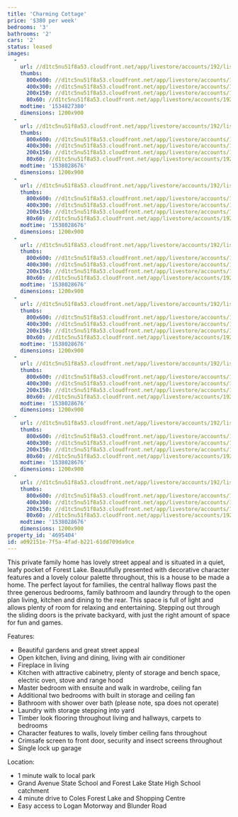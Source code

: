 ```yaml
---
title: 'Charming Cottage'
price: '$380 per week'
bedrooms: '3'
bathrooms: '2'
cars: '2'
status: leased
images:
  -
    url: //d1tc5nu51f8a53.cloudfront.net/app/livestore/accounts/192/listings/1618266/images/Solea-2-Front-Daynes_4313902726_20180821025604.jpg
    thumbs:
      800x600: //d1tc5nu51f8a53.cloudfront.net/app/livestore/accounts/192/listings/1618266/images/Solea-2-Front-Daynes_4313902726_20180821025604_800x600.jpg
      400x300: //d1tc5nu51f8a53.cloudfront.net/app/livestore/accounts/192/listings/1618266/images/Solea-2-Front-Daynes_4313902726_20180821025604_400x300.jpg
      200x150: //d1tc5nu51f8a53.cloudfront.net/app/livestore/accounts/192/listings/1618266/images/Solea-2-Front-Daynes_4313902726_20180821025604_200x150.jpg
      80x60: //d1tc5nu51f8a53.cloudfront.net/app/livestore/accounts/192/listings/1618266/images/Solea-2-Front-Daynes_4313902726_20180821025604_80x60.jpg
    modtime: '1534827380'
    dimensions: 1200x900
  -
    url: //d1tc5nu51f8a53.cloudfront.net/app/livestore/accounts/192/listings/1618266/images/Solea-2-Living2-Dayn_3564451618_20180927041040.jpg
    thumbs:
      800x600: //d1tc5nu51f8a53.cloudfront.net/app/livestore/accounts/192/listings/1618266/images/Solea-2-Living2-Dayn_3564451618_20180927041040_800x600.jpg
      400x300: //d1tc5nu51f8a53.cloudfront.net/app/livestore/accounts/192/listings/1618266/images/Solea-2-Living2-Dayn_3564451618_20180927041040_400x300.jpg
      200x150: //d1tc5nu51f8a53.cloudfront.net/app/livestore/accounts/192/listings/1618266/images/Solea-2-Living2-Dayn_3564451618_20180927041040_200x150.jpg
      80x60: //d1tc5nu51f8a53.cloudfront.net/app/livestore/accounts/192/listings/1618266/images/Solea-2-Living2-Dayn_3564451618_20180927041040_80x60.jpg
    modtime: '1538028676'
    dimensions: 1200x900
  -
    url: //d1tc5nu51f8a53.cloudfront.net/app/livestore/accounts/192/listings/1618266/images/Solea-2-Kitchen-Dayn_5130082874_20180927041037.jpg
    thumbs:
      800x600: //d1tc5nu51f8a53.cloudfront.net/app/livestore/accounts/192/listings/1618266/images/Solea-2-Kitchen-Dayn_5130082874_20180927041037_800x600.jpg
      400x300: //d1tc5nu51f8a53.cloudfront.net/app/livestore/accounts/192/listings/1618266/images/Solea-2-Kitchen-Dayn_5130082874_20180927041037_400x300.jpg
      200x150: //d1tc5nu51f8a53.cloudfront.net/app/livestore/accounts/192/listings/1618266/images/Solea-2-Kitchen-Dayn_5130082874_20180927041037_200x150.jpg
      80x60: //d1tc5nu51f8a53.cloudfront.net/app/livestore/accounts/192/listings/1618266/images/Solea-2-Kitchen-Dayn_5130082874_20180927041037_80x60.jpg
    modtime: '1538028676'
    dimensions: 1200x900
  -
    url: //d1tc5nu51f8a53.cloudfront.net/app/livestore/accounts/192/listings/1618266/images/Solea-2-Living-Dayne_4311275282_20180927041046.jpg
    thumbs:
      800x600: //d1tc5nu51f8a53.cloudfront.net/app/livestore/accounts/192/listings/1618266/images/Solea-2-Living-Dayne_4311275282_20180927041046_800x600.jpg
      400x300: //d1tc5nu51f8a53.cloudfront.net/app/livestore/accounts/192/listings/1618266/images/Solea-2-Living-Dayne_4311275282_20180927041046_400x300.jpg
      200x150: //d1tc5nu51f8a53.cloudfront.net/app/livestore/accounts/192/listings/1618266/images/Solea-2-Living-Dayne_4311275282_20180927041046_200x150.jpg
      80x60: //d1tc5nu51f8a53.cloudfront.net/app/livestore/accounts/192/listings/1618266/images/Solea-2-Living-Dayne_4311275282_20180927041046_80x60.jpg
    modtime: '1538028676'
    dimensions: 1200x900
  -
    url: //d1tc5nu51f8a53.cloudfront.net/app/livestore/accounts/192/listings/1618266/images/Solea-2-Bed2-Daynes-_7547812622_20180927041043.jpg
    thumbs:
      800x600: //d1tc5nu51f8a53.cloudfront.net/app/livestore/accounts/192/listings/1618266/images/Solea-2-Bed2-Daynes-_7547812622_20180927041043_800x600.jpg
      400x300: //d1tc5nu51f8a53.cloudfront.net/app/livestore/accounts/192/listings/1618266/images/Solea-2-Bed2-Daynes-_7547812622_20180927041043_400x300.jpg
      200x150: //d1tc5nu51f8a53.cloudfront.net/app/livestore/accounts/192/listings/1618266/images/Solea-2-Bed2-Daynes-_7547812622_20180927041043_200x150.jpg
      80x60: //d1tc5nu51f8a53.cloudfront.net/app/livestore/accounts/192/listings/1618266/images/Solea-2-Bed2-Daynes-_7547812622_20180927041043_80x60.jpg
    modtime: '1538028676'
    dimensions: 1200x900
  -
    url: //d1tc5nu51f8a53.cloudfront.net/app/livestore/accounts/192/listings/1618266/images/Solea-2-Main-Daynes-_7411967513_20180927041048.jpg
    thumbs:
      800x600: //d1tc5nu51f8a53.cloudfront.net/app/livestore/accounts/192/listings/1618266/images/Solea-2-Main-Daynes-_7411967513_20180927041048_800x600.jpg
      400x300: //d1tc5nu51f8a53.cloudfront.net/app/livestore/accounts/192/listings/1618266/images/Solea-2-Main-Daynes-_7411967513_20180927041048_400x300.jpg
      200x150: //d1tc5nu51f8a53.cloudfront.net/app/livestore/accounts/192/listings/1618266/images/Solea-2-Main-Daynes-_7411967513_20180927041048_200x150.jpg
      80x60: //d1tc5nu51f8a53.cloudfront.net/app/livestore/accounts/192/listings/1618266/images/Solea-2-Main-Daynes-_7411967513_20180927041048_80x60.jpg
    modtime: '1538028676'
    dimensions: 1200x900
  -
    url: //d1tc5nu51f8a53.cloudfront.net/app/livestore/accounts/192/listings/1618266/images/Solea-2-Bathroom-Day_3047592499_20180927041049.jpg
    thumbs:
      800x600: //d1tc5nu51f8a53.cloudfront.net/app/livestore/accounts/192/listings/1618266/images/Solea-2-Bathroom-Day_3047592499_20180927041049_800x600.jpg
      400x300: //d1tc5nu51f8a53.cloudfront.net/app/livestore/accounts/192/listings/1618266/images/Solea-2-Bathroom-Day_3047592499_20180927041049_400x300.jpg
      200x150: //d1tc5nu51f8a53.cloudfront.net/app/livestore/accounts/192/listings/1618266/images/Solea-2-Bathroom-Day_3047592499_20180927041049_200x150.jpg
      80x60: //d1tc5nu51f8a53.cloudfront.net/app/livestore/accounts/192/listings/1618266/images/Solea-2-Bathroom-Day_3047592499_20180927041049_80x60.jpg
    modtime: '1538028676'
    dimensions: 1200x900
  -
    url: //d1tc5nu51f8a53.cloudfront.net/app/livestore/accounts/192/listings/1618266/images/Solea-2-Backyard-Day_5228157810_20180927041045.jpg
    thumbs:
      800x600: //d1tc5nu51f8a53.cloudfront.net/app/livestore/accounts/192/listings/1618266/images/Solea-2-Backyard-Day_5228157810_20180927041045_800x600.jpg
      400x300: //d1tc5nu51f8a53.cloudfront.net/app/livestore/accounts/192/listings/1618266/images/Solea-2-Backyard-Day_5228157810_20180927041045_400x300.jpg
      200x150: //d1tc5nu51f8a53.cloudfront.net/app/livestore/accounts/192/listings/1618266/images/Solea-2-Backyard-Day_5228157810_20180927041045_200x150.jpg
      80x60: //d1tc5nu51f8a53.cloudfront.net/app/livestore/accounts/192/listings/1618266/images/Solea-2-Backyard-Day_5228157810_20180927041045_80x60.jpg
    modtime: '1538028676'
    dimensions: 1200x900
property_id: '4695404'
id: a092151e-7f5a-4fad-b221-61dd709da9ce
---
```

This private family home has lovely street appeal and is situated in a quiet, leafy pocket of Forest Lake. Beautifully presented with decorative character features and a lovely colour palette throughout, this is a house to be made a home. The perfect layout for families, the central hallway flows past the three generous bedrooms, family bathroom and laundry through to the open plan living, kitchen and dining to the rear. This space is full of light and allows plenty of room for relaxing and entertaining. Stepping out through the sliding doors is the private backyard, with just the right amount of space for fun and games.

Features:

*  Beautiful gardens and great street appeal
*  Open kitchen, living and dining, living with air conditioner
*  Fireplace in living
*  Kitchen with attractive cabinetry, plenty of storage and bench space, electric oven, stove and range hood
*  Master bedroom with ensuite and walk in wardrobe, ceiling fan
*  Additional two bedrooms with built in storage and ceiling fan
*  Bathroom with shower over bath (please note, spa does not operate)
*  Laundry with storage stepping into yard
*  Timber look flooring throughout living and hallways, carpets to bedrooms
*  Character features to walls, lovely timber ceiling fans throughout
*  Crimsafe screen to front door, security and insect screens throughout 
*  Single lock up garage

Location:

*  1 minute walk to local park
*  Grand Avenue State School and Forest Lake State High School catchment
*  4 minute drive to Coles Forest Lake and Shopping Centre
*  Easy access to Logan Motorway and Blunder Road